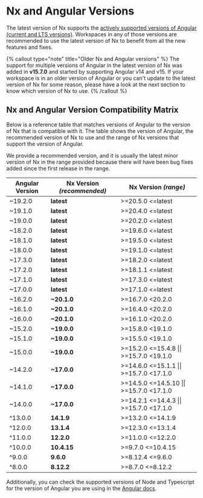 # Nx and Angular Versions

The latest version of Nx supports the [actively supported versions of Angular (current and LTS versions)](https://angular.dev/reference/releases#actively-supported-versions). Workspaces in any of those versions are recommended to use the latest version of Nx to benefit from all the new features and fixes.

{% callout type="note" title="Older Nx and Angular versions" %}
The support for multiple versions of Angular in the latest version of Nx was added in **v15.7.0** and started by supporting Angular v14 and v15. If your workspace is in an older version of Angular or you can't update to the latest version of Nx for some reason, please have a look at the next section to know which version of Nx to use.
{% /callout %}

## Nx and Angular Version Compatibility Matrix

Below is a reference table that matches versions of Angular to the version of Nx that is compatible with it. The table shows the version of Angular, the recommended version of Nx to use and the range of Nx versions that support the version of Angular.

We provide a recommended version, and it is usually the latest minor version of Nx in the range provided because there will have been bug fixes added since the first release in the range.

| Angular Version | **Nx Version _(recommended)_** | Nx Version _(range)_                     |
| --------------- | ------------------------------ | ---------------------------------------- |
| ~19.2.0         | **latest**                     | >=20.5.0 <=latest                        |
| ~19.1.0         | **latest**                     | >=20.4.0 <=latest                        |
| ~19.0.0         | **latest**                     | >=20.2.0 <=latest                        |
| ~18.2.0         | **latest**                     | >=19.6.0 <=latest                        |
| ~18.1.0         | **latest**                     | >=19.5.0 <=latest                        |
| ~18.0.0         | **latest**                     | >=19.1.0 <=latest                        |
| ~17.3.0         | **latest**                     | >=18.2.0 <=latest                        |
| ~17.2.0         | **latest**                     | >=18.1.1 <=latest                        |
| ~17.1.0         | **latest**                     | >=17.3.0 <=latest                        |
| ~17.0.0         | **latest**                     | >=17.1.0 <=latest                        |
| ~16.2.0         | **~20.1.0**                    | >=16.7.0 <20.2.0                         |
| ~16.1.0         | **~20.1.0**                    | >=16.4.0 <20.2.0                         |
| ~16.0.0         | **~20.1.0**                    | >=16.1.0 <20.2.0                         |
| ~15.2.0         | **~19.0.0**                    | >=15.8.0 <19.1.0                         |
| ~15.1.0         | **~19.0.0**                    | >=15.5.0 <19.1.0                         |
| ~15.0.0         | **~19.0.0**                    | >=15.2.0 <=15.4.8 \|\| >=15.7.0 <19.1.0  |
| ~14.2.0         | **~17.0.0**                    | >=14.6.0 <=15.1.1 \|\| >=15.7.0 <17.1.0  |
| ~14.1.0         | **~17.0.0**                    | >=14.5.0 <=14.5.10 \|\| >=15.7.0 <17.1.0 |
| ~14.0.0         | **~17.0.0**                    | >=14.2.1 <=14.4.3 \|\| >=15.7.0 <17.1.0  |
| ^13.0.0         | **14.1.9**                     | >=13.2.0 <=14.1.9                        |
| ^12.0.0         | **13.1.4**                     | >=12.3.0 <=13.1.4                        |
| ^11.0.0         | **12.2.0**                     | >=11.0.0 <=12.2.0                        |
| ^10.0.0         | **10.4.15**                    | >=9.7.0 <=10.4.15                        |
| ^9.0.0          | **9.6.0**                      | >=8.12.4 <=9.6.0                         |
| ^8.0.0          | **8.12.2**                     | >=8.7.0 <=8.12.2                         |

Additionally, you can check the supported versions of Node and Typescript for the version of Angular you are using in the [Angular docs](https://angular.dev/reference/versions#actively-supported-versions).
